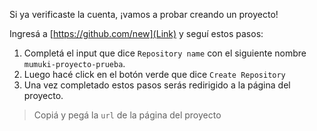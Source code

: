Si ya verificaste la cuenta, ¡vamos a probar creando un proyecto!

Ingresá a [https://github.com/new](Link) y seguí estos pasos:

1. Completá el input que dice `Repository name` con el siguiente nombre `mumuki-proyecto-prueba`.
2. Luego hacé click en el botón verde que dice `Create Repository`
3. Una vez completado estos pasos serás redirigido a la página del proyecto.

> Copiá y pegá la `url` de la página del proyecto